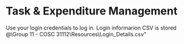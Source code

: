 # Task & Expenditure Management
Use your login credentials to log in. Login informarion CSV is stored @\Group 11 - COSC 31112\Resources\Login_Details.csv"
